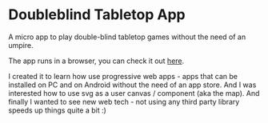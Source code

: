 # Doubleblind Tabletop App
A micro app to play double-blind tabletop games without the need of an umpire.

The app runs in a browser, you can check it out [here](https://zerozerozero.dd-dns.de/DB/index.html).

I created it to learn how use progressive web apps - apps that can
be installed on PC and on Android without the need of an app store. And I was interested how to use svg as a user canvas / component (aka the map). And finally I wanted to see new web tech - not using any third party library speeds up things quite a bit :) 
